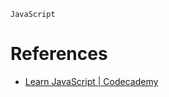 `JavaScript`
# References
* [Learn JavaScript | Codecademy](https://www.codecademy.com/courses/introduction-to-javascript/projects/kelvin-weather-javascript)
